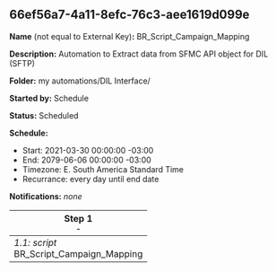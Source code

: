 ## 66ef56a7-4a11-8efc-76c3-aee1619d099e

**Name** (not equal to External Key)**:** BR_Script_Campaign_Mapping	

**Description:** Automation to Extract data from SFMC API object for DIL (SFTP)

**Folder:** my automations/DIL Interface/

**Started by:** Schedule

**Status:** Scheduled

**Schedule:**

* Start: 2021-03-30 00:00:00 -03:00
* End: 2079-06-06 00:00:00 -03:00
* Timezone: E. South America Standard Time
* Recurrance: every day until end date

**Notifications:** _none_


| Step 1<br>_<small>-</small>_ |
| --- |
| _1.1: script_<br>BR_Script_Campaign_Mapping |
